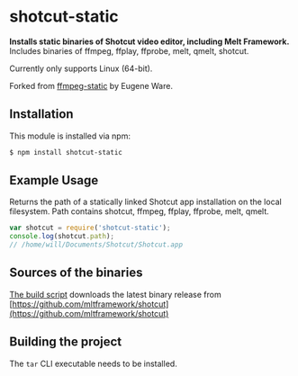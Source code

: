 # shotcut-static

**Installs static binaries of Shotcut video editor, including Melt Framework.**
Includes binaries of ffmpeg, ffplay, ffprobe, melt, qmelt, shotcut.

Currently only supports Linux (64-bit).

Forked from [ffmpeg-static](https://github.com/eugeneware/ffmpeg-static#readme) by Eugene Ware.

## Installation

This module is installed via npm:

```bash
$ npm install shotcut-static
```

## Example Usage

Returns the path of a statically linked Shotcut app installation on the local filesystem. Path contains shotcut, ffmpeg, ffplay, ffprobe, melt, qmelt.

```js
var shotcut = require('shotcut-static');
console.log(shotcut.path);
// /home/will/Documents/Shotcut/Shotcut.app
```

## Sources of the binaries

[The build script](build/index.sh) downloads the latest binary release from [https://github.com/mltframework/shotcut](https://github.com/mltframework/shotcut)

## Building the project

The `tar` CLI executable needs to be installed.
